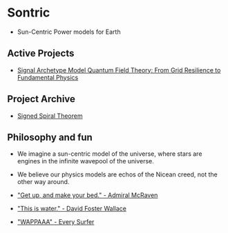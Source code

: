 # Sontric
- Sun-Centric Power models for Earth

## Active Projects
- [Signal Archetype Model Quantum Field Theory: From Grid Resilience to Fundamental Physics](https://github.com/sontric/signal-archetype-model/)
 
## Project Archive
- [Signed Spiral Theorem](https://github.com/soncentric/snipped-string-theory)

## Philosophy and fun

- We imagine a sun-centric model of the universe, where stars are engines in the infinite wavepool of the universe.

- We believe our physics models are echos of the Nicean creed, not the other way around.

- ["Get up, and make your bed." - Admiral McRaven](https://www.youtube.com/watch?v=yaQZFhrW0fU)
 
- ["This is water." - David Foster Wallace](https://www.youtube.com/watch?v=ms2BvRbjOYo)
 
- ["WAPPAAA" - Every Surfer](https://www.youtube.com/watch?v=JDRNaAxryu8)
